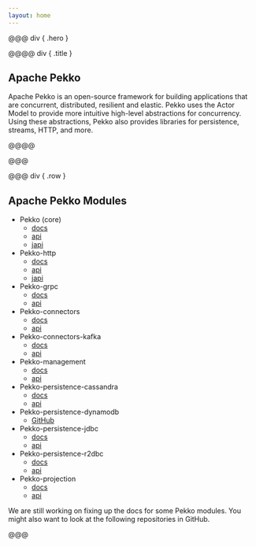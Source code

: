 ```yaml
---
layout: home
---
```



@@@ div { .hero }

@@@@ div { .title }

## Apache Pekko

Apache Pekko is an open-source framework for building applications that are concurrent, distributed, resilient and elastic.
Pekko uses the Actor Model to provide more intuitive high-level abstractions for concurrency.
Using these abstractions, Pekko also provides libraries for persistence, streams, HTTP, and more.

@@@@

@@@


@@@ div { .row }

## Apache Pekko Modules

* Pekko (core)
    * [docs](https://pekko.apache.org/docs/pekko/current/)
    * [api](https://pekko.apache.org/api/pekko/current/)
    * [japi](https://pekko.apache.org/japi/pekko/current/)
* Pekko-http
    * [docs](https://pekko.apache.org/docs/pekko-http/current/)
    * [api](https://pekko.apache.org/api/pekko-http/current/)
    * [japi](https://pekko.apache.org/japi/pekko-http/current/)
* Pekko-grpc
    * [docs](https://pekko.apache.org/docs/pekko-grpc/current/)
    * [api](https://pekko.apache.org/api/pekko-grpc/current/)
* Pekko-connectors 
    * [docs](https://pekko.apache.org/docs/pekko-connectors/current/)
    * [api](https://pekko.apache.org/api/pekko-connectors/current/)
* Pekko-connectors-kafka 
    * [docs](https://pekko.apache.org/docs/pekko-connectors-kafka/current/)
    * [api](https://pekko.apache.org/api/pekko-connectors-kafka/current/)
* Pekko-management
    * [docs](https://pekko.apache.org/docs/pekko-management/current/)
    * [api](https://pekko.apache.org/api/pekko-management/current/)
* Pekko-persistence-cassandra 
    * [docs](https://pekko.apache.org/docs/pekko-persistence-cassandra/current/)
    * [api](https://pekko.apache.org/api/pekko-persistence-cassandra/current/)
* Pekko-persistence-dynamodb 
    * [GitHub](https://github.com/apache/incubator-pekko-persistence-dynamodb)
* Pekko-persistence-jdbc 
    * [docs](https://pekko.apache.org/docs/pekko-persistence-jdbc/current/)
    * [api](https://pekko.apache.org/api/pekko-persistence-jdbc/current/)
* Pekko-persistence-r2dbc 
    * [docs](https://pekko.apache.org/docs/pekko-persistence-r2dbc/current/)
    * [api](https://pekko.apache.org/api/pekko-persistence-r2dbc/current/)
* Pekko-projection
    * [docs](https://pekko.apache.org/docs/pekko-projection/current/)
    * [api](https://pekko.apache.org/api/pekko-projection/current/)

We are still working on fixing up the docs for some Pekko modules. You might also want to look at the following repositories in GitHub.

@@@
